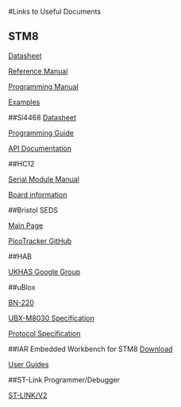 #Links to Useful Documents## STM8[Datasheet](https://www.st.com/resource/en/datasheet/DM00024550.pdf)[Reference Manual](https://www.st.com/resource/en/reference_manual/cd00190271.pdf)[Programming Manual](https://www.st.com/resource/en/programming_manual/cd00161709.pdf)[Examples](https://github.com/EMBEDONIX/stm8)##Si4468[Datasheet](https://www.silabs.com/documents/public/data-sheets/Si4464-63-61-60.pdf)[Programming Guide](https://www.silabs.com/documents/public/application-notes/AN633.pdf)[API Documentation](http://www.silabs.com/documents/public/application-notes/EZRadioPRO_REVB1_API.zip)##HC12[Serial Module Manual](https://www.elecrow.com/download/HC-12.pdf)[Board information](https://github.com/TG9541/stm8ef/wiki/Board-HC12)##Bristol SEDS[Main Page](http://www.bristol-seds.co.uk/)[PicoTracker GitHub](https://github.com/bristol-seds/pico-tracker)##HAB[UKHAS Google Group](https://groups.google.com/forum/#!forum/ukhas%5B261-280%5D)##uBlox[BN-220](https://surehobby.com/desc/HR/HR5512/BN_220_GPS_Antenna_datasheet.pdf)[UBX-M8030 Specification](https://www.u-blox.com/sites/default/files/products/documents/UBX-M8030-KT-FT_ProductSummary_%28UBX-14001605%29.pdf)[Protocol Specification](https://www.u-blox.com/sites/default/files/products/documents/u-blox8-M8_ReceiverDescrProtSpec_%28UBX-13003221%29_Public.pdf)##IAR Embedded Workbench for STM8[ Download](https://www.iar.com/iar-embedded-workbench/#!?architecture=STM8)[User Guides](https://www.iar.com/support/user-guides/user-guides-iar-embedded-workbench-for-stmicroelectronics-stm8/)##ST-Link Programmer/Debugger[ST-LINK/V2](https://www.st.com/en/development-tools/st-link-v2.html)